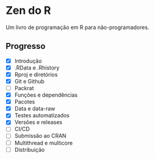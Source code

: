 # Zen do R
Um livro de programação em R para não-programadores.

## Progresso

- [x] Introdução
- [x] .RData e .Rhistory
- [x] Rproj e diretórios
- [x] Git e Github
- [ ] Packrat
- [x] Funções e dependências
- [x] Pacotes
- [x] Data e data-raw
- [x] Testes automatizados
- [x] Versões e releases
- [ ] CI/CD
- [ ] Submissão ao CRAN
- [ ] Multithread e multicore
- [ ] Distribuição
